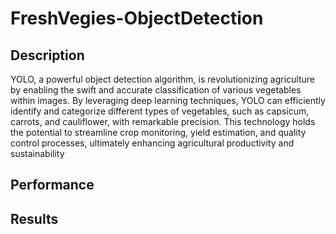 # FreshVegies-ObjectDetection

## Description
YOLO, a powerful object detection algorithm, is revolutionizing agriculture by enabling 
the swift and accurate classification of various vegetables within images. By leveraging 
deep learning techniques, YOLO can efficiently identify and categorize different types of 
vegetables, such as capsicum, carrots, and cauliflower, with remarkable precision. 
This technology holds the potential to streamline crop monitoring, yield estimation, 
and quality control processes, ultimately enhancing agricultural productivity and sustainability


## Performance
## Results
